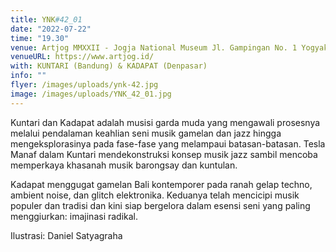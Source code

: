 ```yaml
---
title: YNK#42_01
date: "2022-07-22"
time: "19.30"
venue: Artjog MMXXII - Jogja National Museum Jl. Gampingan No. 1 Yogyakarta
venueURL: https://www.artjog.id/
with: KUNTARI (Bandung) & KADAPAT (Denpasar)
info: ""
flyer: /images/uploads/ynk-42.jpg
image: /images/uploads/YNK_42_01.jpg
---
```


Kuntari dan Kadapat adalah musisi garda muda yang mengawali prosesnya melalui pendalaman keahlian seni musik gamelan dan jazz hingga mengeksplorasinya pada fase-fase yang melampaui batasan-batasan. Tesla Manaf dalam Kuntari mendekonstruksi konsep musik jazz sambil mencoba memperkaya khasanah musik barongsay dan kuntulan.

Kadapat menggugat gamelan Bali kontemporer pada ranah gelap techno, ambient noise, dan glitch elektronika. Keduanya telah mencicipi musik populer dan tradisi dan kini siap bergelora dalam esensi seni yang paling menggiurkan: imajinasi radikal.

Ilustrasi: Daniel Satyagraha
